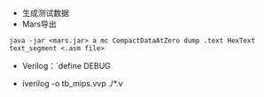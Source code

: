 - 生成测试数据
- Mars导出

```java -jar <mars.jar> a mc CompactDataAtZero dump .text HexText text_segment <.asm file>  ```

- Verilog：`define DEBUG

- iverilog -o tb_mips.vvp ./*.v